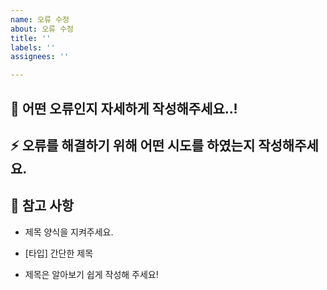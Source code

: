 ```yaml
---
name: 오류 수정
about: 오류 수정
title: ''
labels: ''
assignees: ''

---
```


## :bug: 어떤 오류인지 자세하게 작성해주세요..!

## :zap: 오류를 해결하기 위해 어떤 시도를 하였는지 작성해주세요.

## :memo: 참고 사항

- 제목 양식을 지켜주세요.

- [타입] 간단한 제목

- 제목은 알아보기 쉽게 작성해 주세요!

